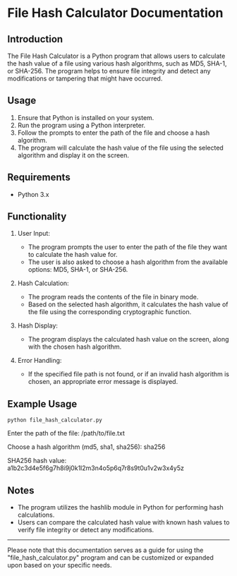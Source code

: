 # File Hash Calculator Documentation

## Introduction
The File Hash Calculator is a Python program that allows users to calculate the hash value of a file using various hash algorithms, such as MD5, SHA-1, or SHA-256. The program helps to ensure file integrity and detect any modifications or tampering that might have occurred.

## Usage
1. Ensure that Python is installed on your system.
2. Run the program using a Python interpreter.
3. Follow the prompts to enter the path of the file and choose a hash algorithm.
4. The program will calculate the hash value of the file using the selected algorithm and display it on the screen.

## Requirements
- Python 3.x

## Functionality
1. User Input:
   - The program prompts the user to enter the path of the file they want to calculate the hash value for.
   - The user is also asked to choose a hash algorithm from the available options: MD5, SHA-1, or SHA-256.

2. Hash Calculation:
   - The program reads the contents of the file in binary mode.
   - Based on the selected hash algorithm, it calculates the hash value of the file using the corresponding cryptographic function.

3. Hash Display:
   - The program displays the calculated hash value on the screen, along with the chosen hash algorithm.

4. Error Handling:
   - If the specified file path is not found, or if an invalid hash algorithm is chosen, an appropriate error message is displayed.

## Example Usage
```
python file_hash_calculator.py
```
Enter the path of the file: /path/to/file.txt

Choose a hash algorithm (md5, sha1, sha256): sha256

SHA256 hash value: a1b2c3d4e5f6g7h8i9j0k1l2m3n4o5p6q7r8s9t0u1v2w3x4y5z

## Notes
- The program utilizes the hashlib module in Python for performing hash calculations.
- Users can compare the calculated hash value with known hash values to verify file integrity or detect any modifications.

---

Please note that this documentation serves as a guide for using the "file_hash_calculator.py" program and can be customized or expanded upon based on your specific needs.

